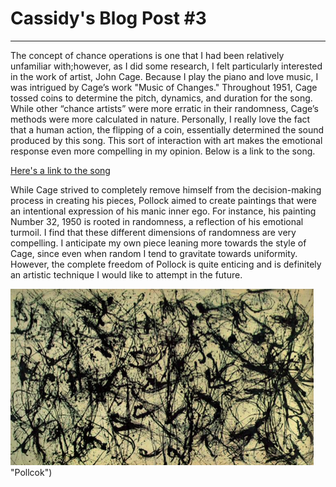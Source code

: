 # Cassidy's Blog Post #3
------

The concept of chance operations is one that I had been relatively unfamiliar with;however, as I did some research, I felt particularly interested in the work of artist, John Cage. Because I play the piano and love music, I was intrigued by Cage’s work "Music of Changes." Throughout 1951, Cage tossed coins to determine the pitch, dynamics, and duration for the song. While other “chance artists” were more erratic in their randomness, Cage’s methods were more calculated in nature. Personally, I really love the fact that a human action, the flipping of a coin, essentially determined the sound produced by this song. This sort of interaction with art makes the emotional response even more compelling in my opinion. Below is a link to the song.

[Here's a link to the song](https://www.youtube.com/watch?v=B_8-B2rNw7s)

While Cage strived to completely remove himself from the decision-making process in creating his pieces, Pollock aimed to create paintings that were an intentional expression of his manic inner ego. For instance, his painting Number 32, 1950 is rooted in randomness, a reflection of his emotional turmoil. I find that these different dimensions of randomness are very compelling. I anticipate my own piece leaning more towards the style of Cage, since even when random I tend to gravitate towards uniformity. However, the complete freedom of Pollock is quite enticing and is definitely an artistic technique I would like to attempt in the future.

![Pollock](images/Pollock.png) "Pollcok")


